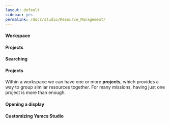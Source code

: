 ```yaml
---
layout: default
sidebar: yes
permalink: /docs/studio/Resource_Management/
---
```


#### Workspace

#### Projects

#### Searching

#### Projects

Within a workspace we can have one or more **projects**, which provides a way to group similar resources together. For many missions, having just one project is more than enough.

#### Opening a display

#### Customizing Yamcs Studio
